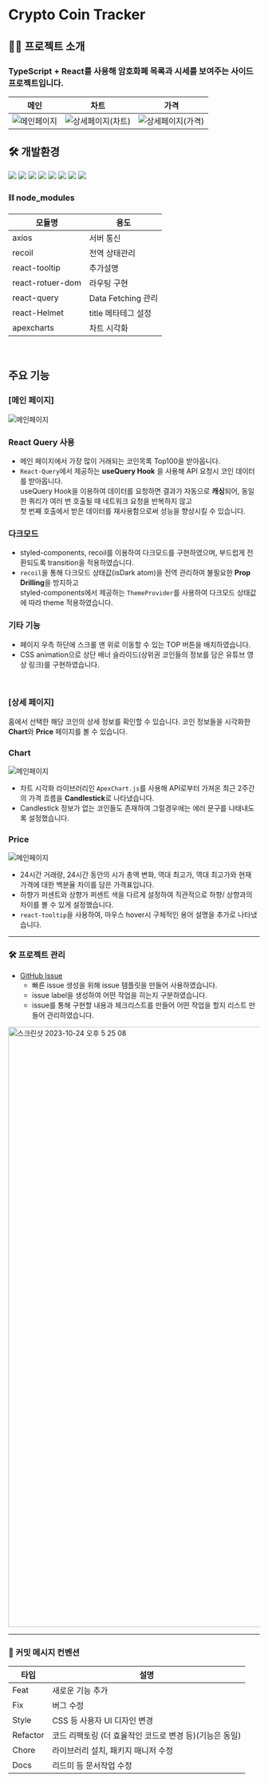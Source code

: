 # Crypto Coin Tracker

## 🙋‍♂️ 프로젝트 소개

### TypeScript + React를 사용해 암호화폐 목록과 시세를 보여주는 사이드 프로젝트입니다.

|                       메인                       |                          차트                           |                          가격                           |
| :----------------------------------------------: | :-----------------------------------------------------: | :-----------------------------------------------------: |
| <img src="ReadMeImg/main.png" alt="메인페이지"/> | <img src="ReadMeImg/chart.png" alt="상세페이지(차트)"/> | <img src="ReadMeImg/price.png" alt="상세페이지(가격)"/> |

## 🛠 개발환경

<img src="https://img.shields.io/badge/React-61DAFB?style=flat-square&logo=react&logoColor=white"/> <img src="https://img.shields.io/badge/TypeScript-3178C6?style=flat-square&logo=typescript&logoColor=white"/> <img src="https://img.shields.io/badge/Styled Components-DB7093?style=flat-square&logo=styledcomponents&logoColor=white"/> <img src="https://img.shields.io/badge/Node.js-339933?style=flat-square&logo=nodedotjs&logoColor=white"/> <img src="https://img.shields.io/badge/React Router-CA4245?style=flat-square&logo=reactrouter&logoColor=white"/> <img src="https://img.shields.io/badge/React Query-FF4154?style=flat-square&logo=reactquery&logoColor=white"/> <img src="https://img.shields.io/badge/ApexCharts-00e396?style=flat-square"/> <img src="https://img.shields.io/badge/Recoil-3578E5?style=flat-square&logo=recoil&logoColor=white"/>
<br>

### ⛓ node_modules

| 모듈명           | 용도                |
| ---------------- | ------------------- |
| axios            | 서버 통신           |
| recoil           | 전역 상태관리       |
| react-tooltip    | 추가설명            |
| react-rotuer-dom | 라우팅 구현         |
| react-query      | Data Fetching 관리  |
| react-Helmet     | title 메타테그 설정 |
| apexcharts       | 차트 시각화         |

<br>

## 주요 기능

### [메인 페이지]

<img src="ReadMeImg/main.gif" alt="메인페이지"/>

### React Query 사용

- 메인 페이지에서 가장 많이 거래되는 코인목록 Top100을 받아옵니다.
- `React-Query`에서 제공하는 **useQuery Hook** 을 사용해 API 요청시 코인 데이터를 받아옵니다.<br>
  useQuery Hook을 이용하여 데이터를 요청하면 결과가 자동으로 **캐싱**되어, 동일한 쿼리가 여러 번 호출될 때 네트워크 요청을 반복하지 않고 <br>첫 번째 호출에서 받은 데이터를 재사용함으로써 성능을 향상시킬 수 있습니다.

### 다크모드

- styled-components, recoil를 이용하여 다크모드를 구현하였으며, 부드럽게 전환되도록 transition을 적용하였습니다.
- `recoil`을 통해 다크모드 상태값(isDark atom)을 전역 관리하여 불필요한 **Prop Drilling**을 방지하고
  <br>styled-components에서 제공하는 `ThemeProvider`를 사용하여 다크모드 상태값에 따라 theme 적용하였습니다.

### 기타 기능

- 페이지 우측 하단에 스크롤 맨 위로 이동할 수 있는 TOP 버튼을 배치하였습니다.
- CSS animation으로 상단 배너 슬라이드(상위권 코인들의 정보를 담은 유튜브 영상 링크)를 구현하였습니다.

<br>

### [상세 페이지]

홈에서 선택한 해당 코인의 상세 정보를 확인할 수 있습니다.
코인 정보들을 시각화한 **Chart**와 **Price** 페이지를 볼 수 있습니다.

### Chart

<img src="ReadMeImg/chart.gif" alt="메인페이지"/>

- 차트 시각화 라이브러리인 `ApexChart.js`를 사용해 API로부터 가져온 최근 2주간의 가격 흐름을 **Candlestick**로 나타냈습니다.
- Candlestick 정보가 없는 코인들도 존재하여 그럴경우에는 에러 문구를 나태내도록 설정했습니다.

### Price

<img src="ReadMeImg/price.gif" alt="메인페이지"/>

- 24시간 거래량, 24시간 동안의 시가 총액 변화, 역대 최고가, 역대 최고가와 현재 가격에 대한 백분율 차이를 담은 가격표입니다.<br>
- 하향가 퍼센트와 상향가 퍼센트 색을 다르게 설정하여 직관적으로 하향/ 상향과의 차이를 볼 수 있게 설정했습니다.
- `react-tooltip`을 사용하여, 마우스 hover시 구체적인 용어 설명을 추가로 나타냈습니다.

<hr>

### 🛠 프로젝트 관리

- <a href="https://github.com/junny97/CoinTracker/issues">GitHub Issue</a>
  - 빠른 issue 생성을 위해 issue 템플릿을 만들어 사용하였습니다.
  - issue label을 생성하여 어떤 작업을 히는지 구분하였습니다.
  - issue를 통해 구현할 내용과 체크리스트를 만들어 어떤 작업을 할지 리스트 만들어 관리하였습니다.

<img width="1200" alt="스크린샷 2023-10-24 오후 5 25 08" src="https://github.com/junny97/CoinTracker/assets/72855681/a08e15bd-6f2f-405e-8b2d-5fe28ecb9b0c">

<hr>

### 📃 커밋 메시지 컨벤션

| 타입     | 설명                                                    |
| -------- | ------------------------------------------------------- |
| Feat     | 새로운 기능 추가                                        |
| Fix      | 버그 수정                                               |
| Style    | CSS 등 사용자 UI 디자인 변경                            |
| Refactor | 코드 리팩토링 (더 효율적인 코드로 변경 등)(기능은 동일) |
| Chore    | 라이브러리 설치, 패키지 매니저 수정                     |
| Docs     | 리드미 등 문서작업 수정                                 |
